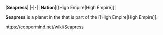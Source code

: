 |**Seapress**|
|-|-|
|**Nation**|[[High Empire\|High Empire]]|

**Seapress** is a planet in the  that is part of the [[High Empire\|High Empire]].



https://coppermind.net/wiki/Seapress